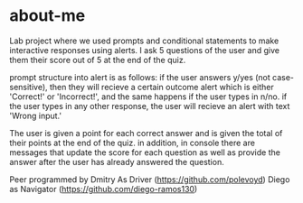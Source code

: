 # about-me

Lab project where we used prompts and conditional statements to make interactive responses using alerts. I ask 5 questions of the user and give them their score out of 5 at the end of the quiz. 

prompt structure into alert is as follows: if the user answers y/yes (not case-sensitive), then they will recieve a certain outcome alert which is either 'Correct!' or 'Incorrect!', and the same happens if the user types in n/no. if the user types in any other response, the user will recieve an alert with text 'Wrong input.' 

The user is given a point for each correct answer and is given the total of their points at the end of the quiz. in addition, in console there are messages that update the score for each question as well as provide the answer after the user has already answered the question. 

Peer programmed by Dmitry As Driver (https://github.com/polevoyd)
Diego as Navigator (https://github.com/diego-ramos130)

